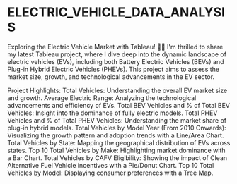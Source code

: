 # ELECTRIC_VEHICLE_DATA_ANALYSIS

Exploring the Electric Vehicle Market with Tableau! 🔋🚗
I'm thrilled to share my latest Tableau project, where I dive deep into the dynamic landscape of electric vehicles (EVs), including both Battery Electric Vehicles (BEVs) and Plug-in Hybrid Electric Vehicles (PHEVs). This project aims to assess the market size, growth, and technological advancements in the EV sector.

Project Highlights:
Total Vehicles: Understanding the overall EV market size and growth.
Average Electric Range: Analyzing the technological advancements and efficiency of EVs.
Total BEV Vehicles and % of Total BEV Vehicles: Insight into the dominance of fully electric models.
Total PHEV Vehicles and % of Total PHEV Vehicles: Understanding the market share of plug-in hybrid models.
Total Vehicles by Model Year (From 2010 Onwards): Visualizing the growth pattern and adoption trends with a Line/Area Chart.
Total Vehicles by State: Mapping the geographical distribution of EVs across states.
Top 10 Total Vehicles by Make: Highlighting market dominance with a Bar Chart.
Total Vehicles by CAFV Eligibility: Showing the impact of Clean Alternative Fuel Vehicle incentives with a Pie/Donut Chart.
Top 10 Total Vehicles by Model: Displaying consumer preferences with a Tree Map.
